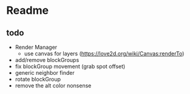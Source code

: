 # Readme

## todo
* Render Manager
  * use canvas for layers (https://love2d.org/wiki/Canvas:renderTo)
* add/remove blockGroups
* fix blockGroup movement (grab spot offset)
* generic neighbor finder
* rotate blockGroup
* remove the alt color nonsense
